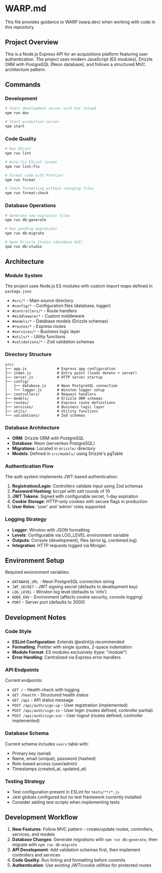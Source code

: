 # WARP.md

This file provides guidance to WARP (warp.dev) when working with code in this repository.

## Project Overview

This is a Node.js Express API for an acquisitions platform featuring user authentication. The project uses modern JavaScript (ES modules), Drizzle ORM with PostgreSQL (Neon database), and follows a structured MVC architecture pattern.

## Commands

### Development

```bash
# Start development server with hot reload
npm run dev

# Start production server
npm start
```

### Code Quality

```bash
# Run ESLint
npm run lint

# Auto-fix ESLint issues
npm run lint:fix

# Format code with Prettier
npm run format

# Check formatting without changing files
npm run format:check
```

### Database Operations

```bash
# Generate new migration files
npm run db:generate

# Run pending migrations
npm run db:migrate

# Open Drizzle Studio (database GUI)
npm run db:studio
```

## Architecture

### Module System

The project uses Node.js ES modules with custom import maps defined in `package.json`:

- `#src/*` - Main source directory
- `#config/*` - Configuration files (database, logger)
- `#controllers/*` - Route handlers
- `#middleware/*` - Custom middleware
- `#models/*` - Database models (Drizzle schemas)
- `#routes/*` - Express routes
- `#services/*` - Business logic layer
- `#utils/*` - Utility functions
- `#validations/*` - Zod validation schemas

### Directory Structure

```
src/
├── app.js              # Express app configuration
├── index.js            # Entry point (loads dotenv + server)
├── server.js           # HTTP server startup
├── config/
│   ├── database.js     # Neon PostgreSQL connection
│   └── logger.js       # Winston logger setup
├── controllers/        # Request handlers
├── models/             # Drizzle ORM schemas
├── routes/             # Express route definitions
├── services/           # Business logic layer
├── utils/              # Utility functions
└── validations/        # Zod schemas
```

### Database Architecture

- **ORM**: Drizzle ORM with PostgreSQL
- **Database**: Neon (serverless PostgreSQL)
- **Migrations**: Located in `drizzle/` directory
- **Models**: Defined in `src/models/` using Drizzle's pgTable

### Authentication Flow

The auth system implements JWT-based authentication:

1. **Registration/Login**: Controllers validate input using Zod schemas
2. **Password Hashing**: bcrypt with salt rounds of 10
3. **JWT Tokens**: Signed with configurable secret, 1-day expiration
4. **Cookie Storage**: HTTP-only cookies with secure flags in production
5. **User Roles**: 'user' and 'admin' roles supported

### Logging Strategy

- **Logger**: Winston with JSON formatting
- **Levels**: Configurable via LOG_LEVEL environment variable
- **Outputs**: Console (development), files (error.lg, combined.log)
- **Integration**: HTTP requests logged via Morgan

## Environment Setup

Required environment variables:

- `DATABASE_URL` - Neon PostgreSQL connection string
- `JWT_SECRET` - JWT signing secret (defaults to development key)
- `LOG_LEVEL` - Winston log level (defaults to 'info')
- `NODE_ENV` - Environment (affects cookie security, console logging)
- `PORT` - Server port (defaults to 3000)

## Development Notes

### Code Style

- **ESLint Configuration**: Extends @eslint/js recommended
- **Formatting**: Prettier with single quotes, 2-space indentation
- **Module Format**: ES modules exclusively (type: "module")
- **Error Handling**: Centralized via Express error handlers

### API Endpoints

Current endpoints:

- `GET /` - Health check with logging
- `GET /health` - Structured health status
- `GET /api` - API status message
- `POST /api/auth/sign-up` - User registration (implemented)
- `POST /api/auth/sign-in` - User login (routes defined, controller partial)
- `POST /api/auth/sign-out` - User logout (routes defined, controller implemented)

### Database Schema

Current schema includes `users` table with:

- Primary key (serial)
- Name, email (unique), password (hashed)
- Role-based access (user/admin)
- Timestamps (created_at, updated_at)

### Testing Strategy

- Test configuration present in ESLint for `tests/**/*.js`
- Jest globals configured but no test framework currently installed
- Consider adding test scripts when implementing tests

## Development Workflow

1. **New Features**: Follow MVC pattern - create/update routes, controllers, services, and models
2. **Database Changes**: Generate migrations with `npm run db:generate`, then migrate with `npm run db:migrate`
3. **API Development**: Add validation schemas first, then implement controllers and services
4. **Code Quality**: Run linting and formatting before commits
5. **Authentication**: Use existing JWT/cookie utilities for protected routes
